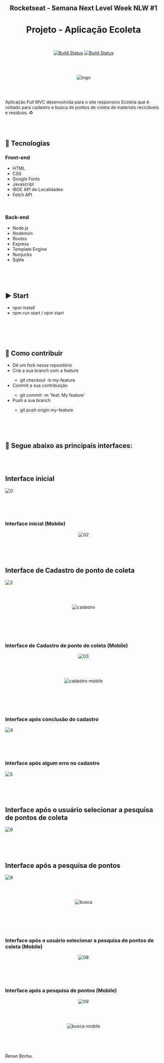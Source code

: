 <div align="center">

## Rocketseat - Semana Next Level Week NLW #1
# Projeto - Aplicação Ecoleta

</div>

<br>

<div align="center">

[![Build Status](https://img.shields.io/github/stars/RenanBorba/ecoleta.svg)](https://github.com/RenanBorba/ecoleta) [![Build Status](https://img.shields.io/github/forks/RenanBorba/ecoleta.svg)](https://github.com/RenanBorba/ecoleta)

</div>

<br><br>

<div align="center">

![logo](https://user-images.githubusercontent.com/48495838/84052952-a14bcd00-a987-11ea-86ea-5fa647764c5d.png)

</div>

<br><br>

Aplicação Full MVC desenvolvida para o site responsivo Ecoleta que é voltado para cadastro e busca de pontos de coleta de materiais recicláveis e resíduos. ♻️

<br><br>

## :rocket: Tecnologias
### Front-end
<ul>
  <li>HTML</li> 
  <li>CSS</li>
  <li>Google Fonts</li>
  <li>Javascript</li>  
  <li>IBGE API de Localidades</li>
  <li>Fetch API</li> 
</ul>

<br>

### Back-end
<ul>
  <li>Node.js</li>
  <li>Nodemon</li> 
  <li>Routes</li>
  <li>Express</li> 
  <li>Template Engine</li>
  <li>Nunjucks</li>
  <li>Sqlite</li> 
</ul>

<br><br><br>

## :arrow_forward: Start
<ul>
  <li>npm install</li>
  <li>npm run start / npm start</li>
</ul>

<br>

<br><br>

## :punch: Como contribuir
<ul>
  <li>Dê um fork nesse repositório</li>
  <li>Crie a sua branch com a feature</li>
    <ul>
      <li>git checkout -b my-feature</li>
    </ul>
  <li>Commit a sua contribuição</li>
    <ul>
      <li>git commit -m 'feat: My feature'</li>
    </ul>
  <li>Push a sua branch</li>
    <ul>
      <li>git push origin my-feature</li>
    </ul>
</ul>
<br><br><br>

## :mega: Segue abaixo as principais interfaces:

<br><br>

## Interface inicial

![0](https://user-images.githubusercontent.com/48495838/83978346-41005100-a8dd-11ea-838b-bb9e4d487684.png) 

<br><br><br>

### Interface inicial (Mobile)

<div align="center">

![02](https://user-images.githubusercontent.com/48495838/84054837-58494800-a98a-11ea-9980-30144d526fc0.png)

</div>

<br><br><br>

## Interface de Cadastro de ponto de coleta

![2](https://user-images.githubusercontent.com/48495838/84055549-5df35d80-a98b-11ea-9bcb-00c90653a35a.png)

<br><br>

<div align="center">

![cadastro](https://user-images.githubusercontent.com/48495838/84180520-040f9800-aa5e-11ea-8b94-56a6ac930682.gif)

</div>

<br><br><br><br>

### Interface de Cadastro de ponto de coleta (Mobile)

<div align="center">

![03](https://user-images.githubusercontent.com/48495838/84055000-95add580-a98a-11ea-985f-49d965da1bdb.png)

<br><br>

![cadastro-mobile](https://user-images.githubusercontent.com/48495838/84180522-04a82e80-aa5e-11ea-86c5-7d6536ce0732.gif)

</div>

<br><br><br><br>

### Interface após conclusão do cadastro

![4](https://user-images.githubusercontent.com/48495838/83978357-54abb780-a8dd-11ea-878a-8f45b1e049eb.png) 

<br><br><br>

### Interface após algum erro no cadastro

![5](https://user-images.githubusercontent.com/48495838/83978358-55dce480-a8dd-11ea-994c-15c6c58e0c39.png) 

<br><br><br>

## Interface após o usuário selecionar a pesquisa de pontos de coleta

![6](https://user-images.githubusercontent.com/48495838/83978359-56757b00-a8dd-11ea-8c28-2f73cbed985c.png) 

<br><br><br>

## Interface após a pesquisa de pontos

![8](https://user-images.githubusercontent.com/48495838/84055576-677cc580-a98b-11ea-8fdd-b6baeb921835.png)

<br><br>

<div align="center">

![busca](https://user-images.githubusercontent.com/48495838/84180515-0114a780-aa5e-11ea-987c-72d4a4adb400.gif)

</div>

<br><br><br><br>

### Interface após o usuário selecionar a pesquisa de pontos de coleta (Mobile)

<div align="center">

![08](https://user-images.githubusercontent.com/48495838/84054839-58494800-a98a-11ea-9c43-814601822c33.png)

</div>

<br><br><br>

### Interface após a pesquisa de pontos (Mobile)

<div align="center">

![09](https://user-images.githubusercontent.com/48495838/84054835-57b0b180-a98a-11ea-9193-87457ce2ad1c.png)

<br><br>

![busca-mobile](https://user-images.githubusercontent.com/48495838/84180517-02de6b00-aa5e-11ea-8355-fdce4d8de387.gif)<br><br>

</div>

<br><br>

Renan Borba.
